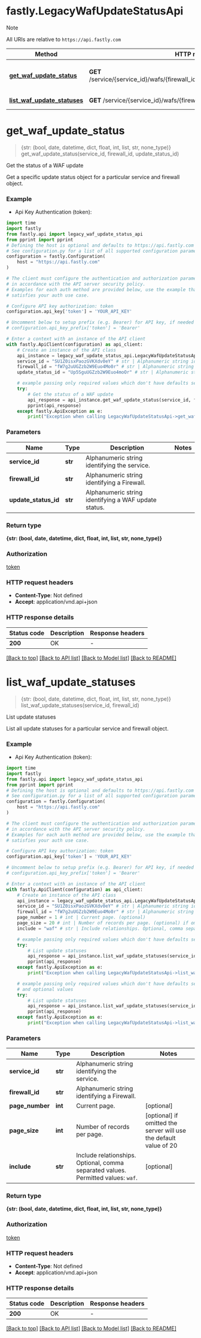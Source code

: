# fastly.LegacyWafUpdateStatusApi

> [!NOTE]
> All URIs are relative to `https://api.fastly.com`

Method | HTTP request | Description
------------- | ------------- | -------------
[**get_waf_update_status**](LegacyWafUpdateStatusApi.md#get_waf_update_status) | **GET** /service/{service_id}/wafs/{firewall_id}/update_statuses/{update_status_id} | Get the status of a WAF update
[**list_waf_update_statuses**](LegacyWafUpdateStatusApi.md#list_waf_update_statuses) | **GET** /service/{service_id}/wafs/{firewall_id}/update_statuses | List update statuses


# **get_waf_update_status**
> {str: (bool, date, datetime, dict, float, int, list, str, none_type)} get_waf_update_status(service_id, firewall_id, update_status_id)

Get the status of a WAF update

Get a specific update status object for a particular service and firewall object.

### Example

* Api Key Authentication (token):

```python
import time
import fastly
from fastly.api import legacy_waf_update_status_api
from pprint import pprint
# Defining the host is optional and defaults to https://api.fastly.com
# See configuration.py for a list of all supported configuration parameters.
configuration = fastly.Configuration(
    host = "https://api.fastly.com"
)

# The client must configure the authentication and authorization parameters
# in accordance with the API server security policy.
# Examples for each auth method are provided below, use the example that
# satisfies your auth use case.

# Configure API key authorization: token
configuration.api_key['token'] = 'YOUR_API_KEY'

# Uncomment below to setup prefix (e.g. Bearer) for API key, if needed
# configuration.api_key_prefix['token'] = 'Bearer'

# Enter a context with an instance of the API client
with fastly.ApiClient(configuration) as api_client:
    # Create an instance of the API class
    api_instance = legacy_waf_update_status_api.LegacyWafUpdateStatusApi(api_client)
    service_id = "SU1Z0isxPaozGVKXdv0eY" # str | Alphanumeric string identifying the service.
    firewall_id = "fW7g2uUGZzb2W9Euo4Mo0r" # str | Alphanumeric string identifying a Firewall.
    update_status_id = "Up5SguUGZzb2W9Euo4moOr" # str | Alphanumeric string identifying a WAF update status.

    # example passing only required values which don't have defaults set
    try:
        # Get the status of a WAF update
        api_response = api_instance.get_waf_update_status(service_id, firewall_id, update_status_id)
        pprint(api_response)
    except fastly.ApiException as e:
        print("Exception when calling LegacyWafUpdateStatusApi->get_waf_update_status: %s\n" % e)
```


### Parameters

Name | Type | Description  | Notes
------------- | ------------- | ------------- | -------------
 **service_id** | **str**| Alphanumeric string identifying the service. |
 **firewall_id** | **str**| Alphanumeric string identifying a Firewall. |
 **update_status_id** | **str**| Alphanumeric string identifying a WAF update status. |

### Return type

**{str: (bool, date, datetime, dict, float, int, list, str, none_type)}**

### Authorization

[token](../README.md#token)

### HTTP request headers

 - **Content-Type**: Not defined
 - **Accept**: application/vnd.api+json


### HTTP response details

| Status code | Description | Response headers |
|-------------|-------------|------------------|
**200** | OK |  -  |

[[Back to top]](#) [[Back to API list]](../README.md#documentation-for-api-endpoints) [[Back to Model list]](../README.md#documentation-for-models) [[Back to README]](../README.md)

# **list_waf_update_statuses**
> {str: (bool, date, datetime, dict, float, int, list, str, none_type)} list_waf_update_statuses(service_id, firewall_id)

List update statuses

List all update statuses for a particular service and firewall object.

### Example

* Api Key Authentication (token):

```python
import time
import fastly
from fastly.api import legacy_waf_update_status_api
from pprint import pprint
# Defining the host is optional and defaults to https://api.fastly.com
# See configuration.py for a list of all supported configuration parameters.
configuration = fastly.Configuration(
    host = "https://api.fastly.com"
)

# The client must configure the authentication and authorization parameters
# in accordance with the API server security policy.
# Examples for each auth method are provided below, use the example that
# satisfies your auth use case.

# Configure API key authorization: token
configuration.api_key['token'] = 'YOUR_API_KEY'

# Uncomment below to setup prefix (e.g. Bearer) for API key, if needed
# configuration.api_key_prefix['token'] = 'Bearer'

# Enter a context with an instance of the API client
with fastly.ApiClient(configuration) as api_client:
    # Create an instance of the API class
    api_instance = legacy_waf_update_status_api.LegacyWafUpdateStatusApi(api_client)
    service_id = "SU1Z0isxPaozGVKXdv0eY" # str | Alphanumeric string identifying the service.
    firewall_id = "fW7g2uUGZzb2W9Euo4Mo0r" # str | Alphanumeric string identifying a Firewall.
    page_number = 1 # int | Current page. (optional)
    page_size = 20 # int | Number of records per page. (optional) if omitted the server will use the default value of 20
    include = "waf" # str | Include relationships. Optional, comma separated values. Permitted values: `waf`.  (optional)

    # example passing only required values which don't have defaults set
    try:
        # List update statuses
        api_response = api_instance.list_waf_update_statuses(service_id, firewall_id)
        pprint(api_response)
    except fastly.ApiException as e:
        print("Exception when calling LegacyWafUpdateStatusApi->list_waf_update_statuses: %s\n" % e)

    # example passing only required values which don't have defaults set
    # and optional values
    try:
        # List update statuses
        api_response = api_instance.list_waf_update_statuses(service_id, firewall_id, page_number=page_number, page_size=page_size, include=include)
        pprint(api_response)
    except fastly.ApiException as e:
        print("Exception when calling LegacyWafUpdateStatusApi->list_waf_update_statuses: %s\n" % e)
```


### Parameters

Name | Type | Description  | Notes
------------- | ------------- | ------------- | -------------
 **service_id** | **str**| Alphanumeric string identifying the service. |
 **firewall_id** | **str**| Alphanumeric string identifying a Firewall. |
 **page_number** | **int**| Current page. | [optional]
 **page_size** | **int**| Number of records per page. | [optional] if omitted the server will use the default value of 20
 **include** | **str**| Include relationships. Optional, comma separated values. Permitted values: `waf`.  | [optional]

### Return type

**{str: (bool, date, datetime, dict, float, int, list, str, none_type)}**

### Authorization

[token](../README.md#token)

### HTTP request headers

 - **Content-Type**: Not defined
 - **Accept**: application/vnd.api+json


### HTTP response details

| Status code | Description | Response headers |
|-------------|-------------|------------------|
**200** | OK |  -  |

[[Back to top]](#) [[Back to API list]](../README.md#documentation-for-api-endpoints) [[Back to Model list]](../README.md#documentation-for-models) [[Back to README]](../README.md)

